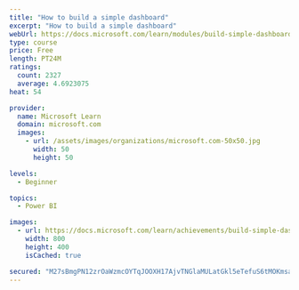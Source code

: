 ```yaml
---
title: "How to build a simple dashboard"
excerpt: "How to build a simple dashboard"
webUrl: https://docs.microsoft.com/learn/modules/build-simple-dashboard/
type: course
price: Free
length: PT24M
ratings:
  count: 2327
  average: 4.6923075
heat: 54

provider:
  name: Microsoft Learn
  domain: microsoft.com
  images:
    - url: /assets/images/organizations/microsoft.com-50x50.jpg
      width: 50
      height: 50

levels:
  - Beginner

topics:
  - Power BI

images:
  - url: https://docs.microsoft.com/learn/achievements/build-simple-dashboard-social.png
    width: 800
    height: 400
    isCached: true

secured: "M27sBmgPN12zrOaWzmcOYTqJOOXH17AjvTNGlaMULatGkl5eTefuS6tMOKmsa8E69V8bpShFzzjdzYUe9ljNmso73VnSLvn872RHlbpdqIrvvMfcCzNX0oO8+28XsaxOshMKnQy43kvPZRBlgkGBFH9LJaykpcdV+tl2bQ9DE7nV1D69WQkMB7djcK2S3v6VFMOfIOqPWGL2wzCAXMZEkl88cfudgJJ2qY8D1wGCkkd/JIniHv10+fkA5ZucyHJSrbFatbEPXEhhF+J8Xa/8/2l++3xKQdHBSdEHQiq+Zzi6F50CZKmoa1kxPXcM7XdkhlRU3IXqNTBU0d1uVTkj7yFD+TeoQBqUFsO2JWYAhdkyPRLtsveq8Tne7q1exIMhI4VIMStB6HKiS1guYn6Oo1fFsvdJ5Y0L2PGfZNYJMGc=;eouQ1H2brXLPX+OoHcekVw=="
---
```



